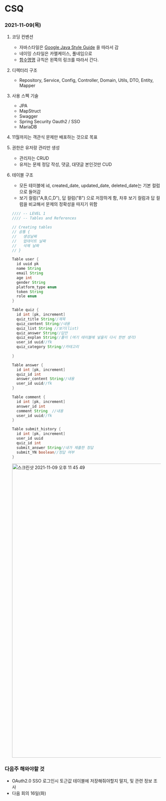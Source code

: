 # CSQ

### 2021-11-09(목) 

1. 코딩 컨벤션
   * 자바스타일은 [Google Java Style Guide](https://google.github.io/styleguide/javaguide.html) 을 따라서 감
   * 네이밍 스타일은 카멜케이스, 풀네임으로
   * [함수명명](https://ozofweird.tistory.com/entry/Java-명명-규칙) 규칙은 왼쪽의 링크를 따라서 간다.

2. 디렉터리 구조
   * Repository, Service, Config, Controller, Domain, Utils, DTO, Entity, Mapper
3. 사용 스펙 기술
   * JPA
   * MapStruct
   * Swagger
   * Spring Security Oauth2 / SSO
   * MariaDB
4. 11월까지는 객관식 문제만 배포하는 것으로 목표
5. 권한은 유저랑 관리만 생성
   * 관리자는 CRUD
   * 유저는 문제 정답 작성, 댓글, 대댓글 본인것만 CUD

6. 테이블 구조

   * 모든 테이블에 id, created_date, updated_date, deleted_date는 기본 컬럼으로 들어감
   * 보기 컬럼("A,B,C,D"), 답 컬럼("B") 으로 저장하게 함, 차후 보기 컬럼과 답 컬럼을 비교해서 문제의 정확성을 따지기 위함

   ```java
   //// -- LEVEL 1
   //// -- Tables and References
   
   // Creating tables
   // 공통 {
   //   생성날짜
   //   업데이트 날짜
   //   삭제 날짜
   // }
   
   Table user {
     id uuid pk
     name String
     email String
     age int
     gender String
     platform_type enum
     token String
     role enum
   }
   
   Table quiz {
     id int [pk, increment]
     quiz_title String//제목
     quiz_content String//내용
     quiz_list String //보기(list)
     quiz_answer String//답안
     quiz_explan String//풀이 (여기 테이블에 넣을지 다시 한번 생각)
     user_id uuid//fk
     quiz_category String//카테고리
     
   }
   
   Table answer {
     id int [pk, increment]
     quiz_id int
     answer_content String//내용
     user_id uuid//fk
   }
   
   Table comment {
     id int [pk, increment]
     answer_id int
     comment String  //내용
     user_id uuid//fk
   }
   
   Table submit_history {
     id int [pk, increment] 
     user_id uuid
     quiz_id int
     submit_answer String//내가 제출한 정답 
     submit_YN boolean//정답 여부 
   }
   ```

   <img width="947" alt="스크린샷 2021-11-09 오후 11 45 49" src="https://user-images.githubusercontent.com/54675591/140945757-cea953ed-579c-4e6a-979f-e7da7eeb1eca.png">

   

### 다음주 해와야할 것

* OAuth2.0 SSO 로그인시 토근값 테이블에 저장해줘야할지 말지, 및 관련 정보 조사
* 다음 회의 16일(화)